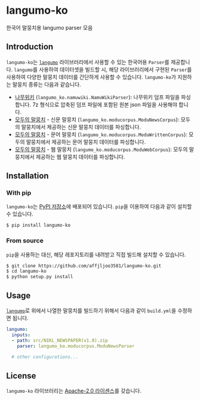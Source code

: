 # langumo-ko

한국어 말뭉치용 langumo parser 모음

## Introduction
`langumo-ko`는 [`langumo`](https://github.com/affjljoo3581/langumo)
라이브러리에서 사용할 수 있는 한국어용 `Parser`를 제공합니다. `langumo`를 사용하여
데이터셋을 빌드할 시, 해당 라이브러리에서 구현된 `Parser`를 사용하여 다양한 말뭉치
데이터를 간단하게 사용할 수 있습니다. `langumo-ko`가 지원하는 말뭉치 종류는 다음과
같습니다.

- [나무위키](https://namu.wiki/w/%EB%82%98%EB%AC%B4%EC%9C%84%ED%82%A4:%EB%8C%80%EB%AC%B8)
  (`langumo_ko.namuwiki.NamuWikiParser`):
  나무위키 덤프 파일을 파싱합니다. 7z 형식으로 압축된 덤프 파일에 포함된 원본 json
  파일을 사용해야 합니다.
- [모두의 말뭉치](https://corpus.korean.go.kr/) - 신문 말뭉치
  (`langumo_ko.moducorpus.ModuNewsCorpus`): 모두의 말뭉치에서 제공하는 신문 말뭉치
  데이터를 파싱합니다.
- [모두의 말뭉치](https://corpus.korean.go.kr/) - 문어 말뭉치
  (`langumo_ko.moducorpus.ModuWrittenCorpus`): 모두의 말뭉치에서 제공하는 문어
  말뭉치 데이터를 파싱합니다.
- [모두의 말뭉치](https://corpus.korean.go.kr/) - 웹 말뭉치
  (`langumo_ko.moducorpus.ModuWebCorpus`): 모두의 말뭉치에서 제공하는 웹
  말뭉치 데이터를 파싱합니다.


## Installation

### With pip
`langumo-ko`는 [PyPI 저장소](https://pypi.org/)에 배포되어 있습니다. `pip`을
이용하여 다음과 같이 설치할 수 있습니다.

```bash
$ pip install langumo-ko
```

### From source
`pip`을 사용하는 대신, 해당 레포지토리를 내려받고 직접 빌드해 설치할 수 있습니다.

```bash
$ git clone https://github.com/affjljoo3581/langumo-ko.git
$ cd langumo-ko
$ python setup.py install
```

## Usage
[`langumo`](https://github.com/affjljoo3581/langumo)로 위에서 나열한 말뭉치를
빌드하기 위해서 다음과 같이 `build.yml`을 수정하면 됩니다.

```yaml
langumo:
  inputs:
  - path: src/NIKL_NEWSPAPER(v1.0).zip
    parser: langumo_ko.moducorpus.ModuNewsParser
  
  # other configurations...
```

## License
`langumo-ko` 라이브러리는 [Apache-2.0 라이센스](/LICENSE)를 갖습니다.